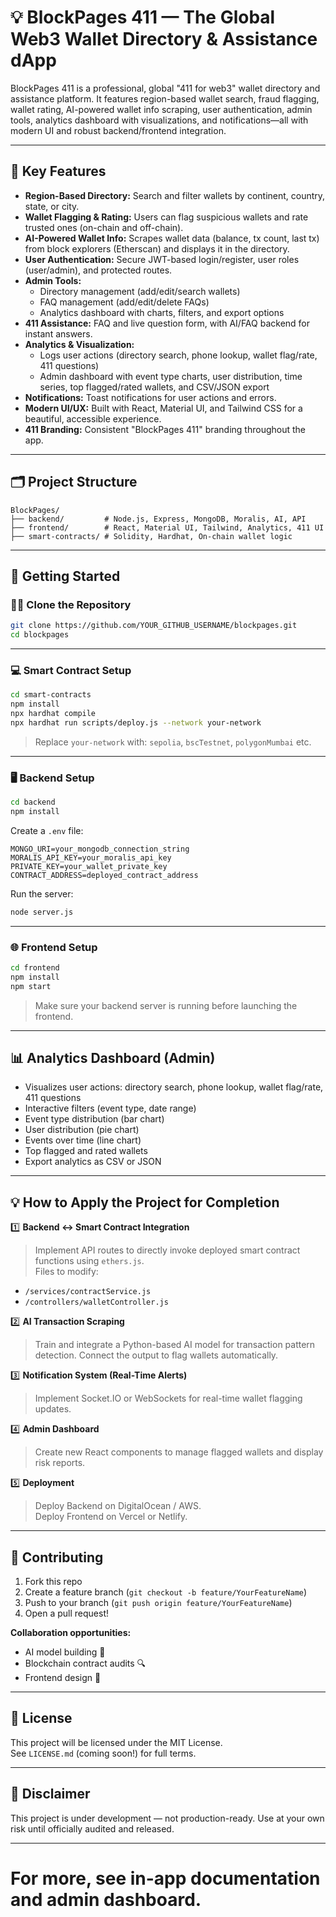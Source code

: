 # 💡 BlockPages 411 — The Global Web3 Wallet Directory & Assistance dApp

BlockPages 411 is a professional, global "411 for web3" wallet directory and assistance platform. It features region-based wallet search, fraud flagging, wallet rating, AI-powered wallet info scraping, user authentication, admin tools, analytics dashboard with visualizations, and notifications—all with modern UI and robust backend/frontend integration.

---

## 🚀 Key Features

- **Region-Based Directory:** Search and filter wallets by continent, country, state, or city.
- **Wallet Flagging & Rating:** Users can flag suspicious wallets and rate trusted ones (on-chain and off-chain).
- **AI-Powered Wallet Info:** Scrapes wallet data (balance, tx count, last tx) from block explorers (Etherscan) and displays it in the directory.
- **User Authentication:** Secure JWT-based login/register, user roles (user/admin), and protected routes.
- **Admin Tools:**
  - Directory management (add/edit/search wallets)
  - FAQ management (add/edit/delete FAQs)
  - Analytics dashboard with charts, filters, and export options
- **411 Assistance:** FAQ and live question form, with AI/FAQ backend for instant answers.
- **Analytics & Visualization:**
  - Logs user actions (directory search, phone lookup, wallet flag/rate, 411 questions)
  - Admin dashboard with event type charts, user distribution, time series, top flagged/rated wallets, and CSV/JSON export
- **Notifications:** Toast notifications for user actions and errors.
- **Modern UI/UX:** Built with React, Material UI, and Tailwind CSS for a beautiful, accessible experience.
- **411 Branding:** Consistent "BlockPages 411" branding throughout the app.

---

## 🗂 Project Structure

```plaintext
BlockPages/
├── backend/         # Node.js, Express, MongoDB, Moralis, AI, API
├── frontend/        # React, Material UI, Tailwind, Analytics, 411 UI
├── smart-contracts/ # Solidity, Hardhat, On-chain wallet logic
```

---

## 🚀 **Getting Started**

### 🧑‍💻 Clone the Repository

```bash
git clone https://github.com/YOUR_GITHUB_USERNAME/blockpages.git
cd blockpages
```

---

### 💻 Smart Contract Setup

```bash
cd smart-contracts
npm install
npx hardhat compile
npx hardhat run scripts/deploy.js --network your-network
```

> Replace `your-network` with: `sepolia`, `bscTestnet`, `polygonMumbai` etc.

---

### 🖥️ Backend Setup

```bash
cd backend
npm install
```

Create a `.env` file:

```env
MONGO_URI=your_mongodb_connection_string
MORALIS_API_KEY=your_moralis_api_key
PRIVATE_KEY=your_wallet_private_key
CONTRACT_ADDRESS=deployed_contract_address
```

Run the server:

```bash
node server.js
```

---

### 🌐 Frontend Setup

```bash
cd frontend
npm install
npm start
```

> Make sure your backend server is running before launching the frontend.

---

## 📊 Analytics Dashboard (Admin)
- Visualizes user actions: directory search, phone lookup, wallet flag/rate, 411 questions
- Interactive filters (event type, date range)
- Event type distribution (bar chart)
- User distribution (pie chart)
- Events over time (line chart)
- Top flagged and rated wallets
- Export analytics as CSV or JSON

---

## 💡 **How to Apply the Project for Completion**

1️⃣ **Backend ↔ Smart Contract Integration**  
> Implement API routes to directly invoke deployed smart contract functions using `ethers.js`.  
Files to modify:  
- `/services/contractService.js`  
- `/controllers/walletController.js`  

2️⃣ **AI Transaction Scraping**  
> Train and integrate a Python-based AI model for transaction pattern detection. Connect the output to flag wallets automatically.

3️⃣ **Notification System (Real-Time Alerts)**  
> Implement Socket.IO or WebSockets for real-time wallet flagging updates.

4️⃣ **Admin Dashboard**  
> Create new React components to manage flagged wallets and display risk reports.

5️⃣ **Deployment**  
> Deploy Backend on DigitalOcean / AWS.  
> Deploy Frontend on Vercel or Netlify.

---

## 🤝 **Contributing**

1. Fork this repo  
2. Create a feature branch (`git checkout -b feature/YourFeatureName`)  
3. Push to your branch (`git push origin feature/YourFeatureName`)  
4. Open a pull request!  

**Collaboration opportunities:**  
- AI model building 🧠  
- Blockchain contract audits 🔍  
- Frontend design 🎨  

---

## 📜 License  

This project will be licensed under the MIT License.  
See `LICENSE.md` (coming soon!) for full terms.

---

## 📣 **Disclaimer**

This project is under development — not production-ready. Use at your own risk until officially audited and released.

---

# For more, see in-app documentation and admin dashboard.
